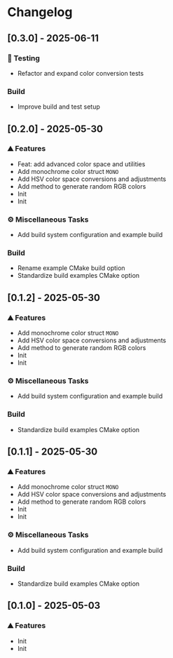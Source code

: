 # Changelog

## [0.3.0] - 2025-06-11

### <!-- 6 -->🧪 Testing

- Refactor and expand color conversion tests

### Build

- Improve build and test setup

## [0.2.0] - 2025-05-30

### <!-- 0 -->⛰️  Features

- Feat: add advanced color space and utilities
- Add monochrome color struct `MONO`
- Add HSV color space conversions and adjustments
- Add method to generate random RGB colors
- Init
- Init

### <!-- 7 -->⚙️ Miscellaneous Tasks

- Add build system configuration and example build

### Build

- Rename example CMake build option
- Standardize build examples CMake option

## [0.1.2] - 2025-05-30

### <!-- 0 -->⛰️  Features

- Add monochrome color struct `MONO`
- Add HSV color space conversions and adjustments
- Add method to generate random RGB colors
- Init
- Init

### <!-- 7 -->⚙️ Miscellaneous Tasks

- Add build system configuration and example build

### Build

- Standardize build examples CMake option

## [0.1.1] - 2025-05-30

### <!-- 0 -->⛰️  Features

- Add monochrome color struct `MONO`
- Add HSV color space conversions and adjustments
- Add method to generate random RGB colors
- Init
- Init

### <!-- 7 -->⚙️ Miscellaneous Tasks

- Add build system configuration and example build

### Build

- Standardize build examples CMake option

## [0.1.0] - 2025-05-03

### <!-- 0 -->⛰️  Features

- Init
- Init

<!-- WARP -->
